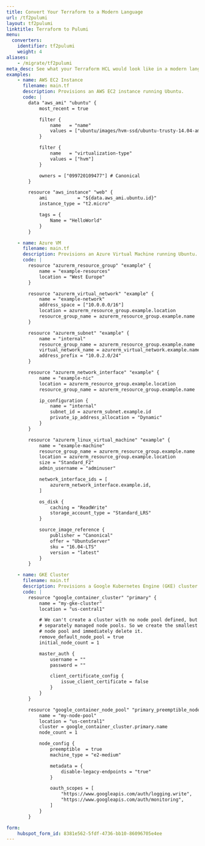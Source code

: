 ```yaml
---
title: Convert Your Terraform to a Modern Language
url: /tf2pulumi
layout: tf2pulumi
linktitle: Terraform to Pulumi
menu:
  converters:
    identifier: tf2pulumi
    weight: 4
aliases:
    - /migrate/tf2pulumi
meta_desc: See what your Terraform HCL would look like in a modern language thanks to Pulumi.
examples:
    - name: AWS EC2 Instance
      filename: main.tf
      description: Provisions an AWS EC2 instance running Ubuntu.
      code: |
        data "aws_ami" "ubuntu" {
            most_recent = true

            filter {
                name   = "name"
                values = ["ubuntu/images/hvm-ssd/ubuntu-trusty-14.04-amd64-server-*"]
            }

            filter {
                name   = "virtualization-type"
                values = ["hvm"]
            }

            owners = ["099720109477"] # Canonical
        }

        resource "aws_instance" "web" {
            ami           = "${data.aws_ami.ubuntu.id}"
            instance_type = "t2.micro"

            tags = {
                Name = "HelloWorld"
            }
        }

    - name: Azure VM
      filename: main.tf
      description: Provisions an Azure Virtual Machine running Ubuntu.
      code: |
        resource "azurerm_resource_group" "example" {
            name = "example-resources"
            location = "West Europe"
        }

        resource "azurerm_virtual_network" "example" {
            name = "example-network"
            address_space = ["10.0.0.0/16"]
            location = azurerm_resource_group.example.location
            resource_group_name = azurerm_resource_group.example.name
        }

        resource "azurerm_subnet" "example" {
            name = "internal"
            resource_group_name = azurerm_resource_group.example.name
            virtual_network_name = azurerm_virtual_network.example.name
            address_prefix = "10.0.2.0/24"
        }

        resource "azurerm_network_interface" "example" {
            name = "example-nic"
            location = azurerm_resource_group.example.location
            resource_group_name = azurerm_resource_group.example.name

            ip_configuration {
                name = "internal"
                subnet_id = azurerm_subnet.example.id
                private_ip_address_allocation = "Dynamic"
            }
        }

        resource "azurerm_linux_virtual_machine" "example" {
            name = "example-machine"
            resource_group_name = azurerm_resource_group.example.name
            location = azurerm_resource_group.example.location
            size = "Standard_F2"
            admin_username = "adminuser"

            network_interface_ids = [
                azurerm_network_interface.example.id,
            ]

            os_disk {
                caching = "ReadWrite"
                storage_account_type = "Standard_LRS"
            }

            source_image_reference {
                publisher = "Canonical"
                offer = "UbuntuServer"
                sku = "16.04-LTS"
                version = "latest"
            }
        }

    - name: GKE Cluster
      filename: main.tf
      description: Provisions a Google Kubernetes Engine (GKE) cluster.
      code: |
        resource "google_container_cluster" "primary" {
            name = "my-gke-cluster"
            location = "us-central1"

            # We can't create a cluster with no node pool defined, but we want to only use
            # separately managed node pools. So we create the smallest possible default
            # node pool and immediately delete it.
            remove_default_node_pool = true
            initial_node_count = 1

            master_auth {
                username = ""
                password = ""

                client_certificate_config {
                    issue_client_certificate = false
                }
            }
        }

        resource "google_container_node_pool" "primary_preemptible_nodes" {
            name = "my-node-pool"
            location = "us-central1"
            cluster = google_container_cluster.primary.name
            node_count = 1

            node_config {
                preemptible  = true
                machine_type = "e2-medium"

                metadata = {
                    disable-legacy-endpoints = "true"
                }

                oauth_scopes = [
                    "https://www.googleapis.com/auth/logging.write",
                    "https://www.googleapis.com/auth/monitoring",
                ]
            }
        }

form:
    hubspot_form_id: 8381e562-5fdf-4736-bb10-86096705e4ee
---
```

